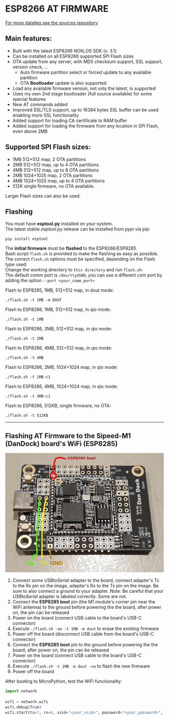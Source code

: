 # ESP8266 AT FIRMWARE


[For more datailes see the sources repository](https://github.com/loboris/ESP8266_AT_LoBo)



## Main features:

* Built with the latest ESP8266 NON_OS SDK (v. 3.1)
* Can be installed on all ESP8266 supported SPI Flash sizes
* OTA update from any server, with MD5 checksum support, SSL support, version check, ...
  * Auto firmware partition select or forced update to any available partition
  * OTA **Bootloader** update is also supported
* Load any available firmware version, not only the latest, is supported
* Uses my own 2nd stage bootloader (full source available) for some special features
* New AT commands added
* Improved SSL/TLS support, up to 16384 bytes SSL buffer can be used enabling more SSL functionality
* Added support for loading CA certificate to RAM buffer
* Added support for loading the firmware from any location in SPI Flash, even above 2MB

## Supported SPI Flash sizes:

* 1MB 512+512 map, 2 OTA partitions
* 2MB 512+512 map, up to 4 OTA partitions
* 4MB 512+512 map, up to 8 OTA partitions
* 2MB 1024+1025 map, 2 OTA partitions
* 4MB 1024+1025 map, up to 4 OTA partitions
* 512K single firmware, no OTA available.

Larger Flash sizes can also be used.


## Flashing

You must have **esptool.py** installed on your system.<br>
The latest stable _esptool.py_ release can be installed from _pypi_ via pip:

```
pip install esptool
```

The **initial firmware** must be **flashed** to the ESP8266/ESP8285.<br>
Bash script `flash.sh` is provided to make the flashing as easy as possible.<br>
The correct `flash.sh` options must be specified, depending on the Flash type used:<br>
Change the working directory to `this directory` and run `flash.sh`:<br>
The default comm port is `/dev/ttyUSB0`, you can use a different com port by adding the option `--port <your_comm_port>`<br>


Flash to ESP8285, 1MB, 512+512 map, in dout mode:
```
./flash.sh -t 1MB -m DOUT
```
Flash to ESP8266, 1MB, 512+512 map, in qio mode:
```
./flash.sh -t 1MB
```
Flash to ESP8266, 2MB, 512+512 map, in qio mode:
```
./flash.sh -t 2MB
```
Flash to ESP8266, 4MB, 512+512 map, in qio mode:
```
./flash.sh -t 4MB
```
Flash to ESP8266, 2MB, 1024+1024 map, in qio mode:
```
./flash.sh -t 2MB-c1
```
Flash to ESP8266, 4MB, 1024+1024 map, in qio mode:
```
./flash.sh -t 4MB-c1
```
Flash to ESP8266, 512KB, single firmware, no OTA:
```
./flash.sh -t 512KB
```

---

## Flashing AT Firmware to the Sipeed-M1 (DanDock) board's WiFi (ESP8285)

![Sipeed_DanDock](Sipeed_DanDock_wifi.jpg)


1. Connect some _USBtoSerial_ adapter to the board, connect adapter's Tx to the Rx pin on the image, adapter's Rx to the Tx pin on the image. Be sure to also connect a ground to your adapter.
Note: Be careful that your _USBtoSerial_ adapter is labeled correctly. Some are not.
2. Connect the **ESP8285 boot** pin (the M1 module's corner pin near the WiFi antenna) to the ground before powering the the board, after power on, the pin can be released
3. Power on the board (connect USB cable to the board's USB-C connector)
4. Execute `./flash.sh -eo -t 1MB -m dout` to erase the existing firmware
5. Power off the board (disconnect USB cable from the board's USB-C connector)
6. Connect the **ESP8285 boot** pin to the ground before powering the the board, after power on, the pin can be released
7. Power on the board (connect USB cable to the board's USB-C connector)
8. Execute `./flash.sh -t 1MB -m dout -ne` to flash the new firmware
9. Power off the board

After booting to MicroPython, test the WiFi functionality:

```python
import network

wifi = network.wifi
wifi.debug(True)
wifi.start(tx=7, rx=6, ssid="<your_ssid>", password="<your_password>", wait=True)

```
